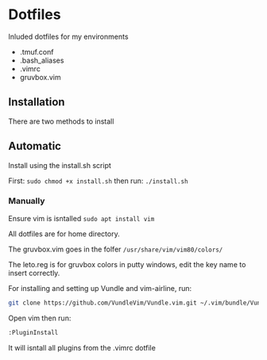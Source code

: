 # Dotfiles

Inluded dotfiles for my environments

* .tmuf.conf
* .bash_aliases 
* .vimrc
* gruvbox.vim


## Installation
There are two methods to install

## Automatic
Install using the install.sh script

First:
```sudo chmod +x install.sh```
then run:
```./install.sh```


### Manually
Ensure vim is isntalled
```sudo apt install vim```

All dotfiles are for home directory.

The gruvbox.vim goes in the folfer ```/usr/share/vim/vim80/colors/```

The leto.reg is for gruvbox colors in putty windows, edit the key name to insert correctly.

For installing and setting up Vundle and vim-airline, run:
```bash 
git clone https://github.com/VundleVim/Vundle.vim.git ~/.vim/bundle/Vundle.vim
```
Open vim then run:
```bash
:PluginInstall
```
It will isntall all plugins from the .vimrc dotfile